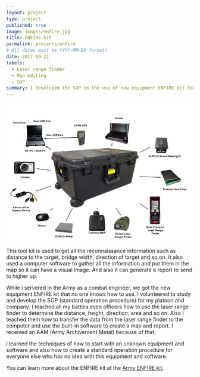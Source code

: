 ```yaml
---
layout: project
type: project
published: true
image: images/enfire.jpg
title: ENFIRE kit
permalink: projects/enfire
# All dates must be YYYY-MM-DD format!
date: 2017-09-21
labels:
  - Laser range finder
  - Map editing
  - SOP
summary: I developed the SOP in the use of new equipment ENFIRE kit for my company
---
```


<div class="ui images">
  <img class="ui image" src="../images/enfire.jpg">
</div>

This tool kit is used to get all the reconnaissance information such as distance to the target, bridge width, direction of target and so on. It also used a computer software to gather all the information and put them in the map so it can have a visual image. And also it can generate a report to send to higher up.

While i servered in the Army as a combat engineer, we got the new equipment ENFIRE kit that no one knows how to use. I volunteered to study and develop the SOP (standard operation procedure) for my platoon and company. I teached all my battles even officers how to use the laser range finder to determine the distance, height, direction, area and so on. Also I teached them how to transfer the data from the laser range finder to the computer and use the built-in software to create a map and report. I received an AAM (Army Archivement Metal) because of that.

i learned the techniques of how to start with an unknown equipment and software and also how to create a standard operation procedure for everyone else who has no idea with this equipment and software.

You can learn more about the ENFIRE kit at the [Army ENFIRE kit](https://www.army.mil/article/201315/rapid_data_collecting_tool_kits_to_be_delivered_across_corps_of_engineers).



